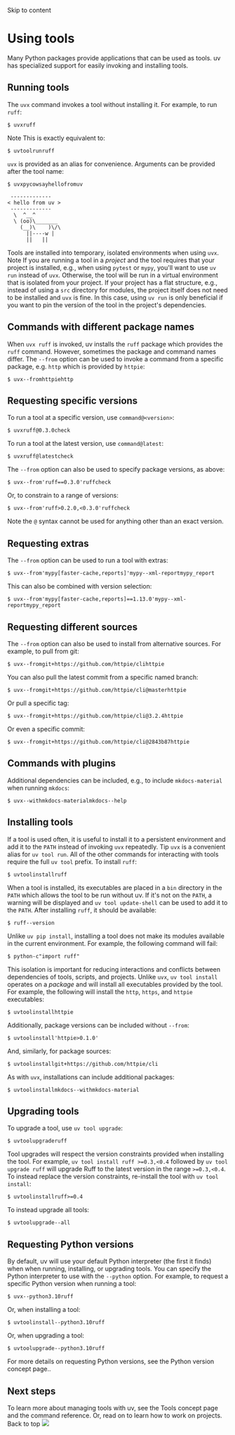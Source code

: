 Skip to content 
# Using tools
Many Python packages provide applications that can be used as tools. uv has specialized support for easily invoking and installing tools.
## Running tools
The `uvx` command invokes a tool without installing it.
For example, to run `ruff`:
```
$ uvxruff

```

Note
This is exactly equivalent to:
```
$ uvtoolrunruff

```

`uvx` is provided as an alias for convenience.
Arguments can be provided after the tool name:
```
$ uvxpycowsayhellofromuv

 -------------
< hello from uv >
 -------------
  \  ^__^
  \ (oo)\_______
    (__)\    )\/\
      ||----w |
      ||   ||

```

Tools are installed into temporary, isolated environments when using `uvx`.
Note
If you are running a tool in a _project_ and the tool requires that your project is installed, e.g., when using `pytest` or `mypy`, you'll want to use `uv run` instead of `uvx`. Otherwise, the tool will be run in a virtual environment that is isolated from your project.
If your project has a flat structure, e.g., instead of using a `src` directory for modules, the project itself does not need to be installed and `uvx` is fine. In this case, using `uv run` is only beneficial if you want to pin the version of the tool in the project's dependencies.
## Commands with different package names
When `uvx ruff` is invoked, uv installs the `ruff` package which provides the `ruff` command. However, sometimes the package and command names differ.
The `--from` option can be used to invoke a command from a specific package, e.g. `http` which is provided by `httpie`:
```
$ uvx--fromhttpiehttp

```

## Requesting specific versions
To run a tool at a specific version, use `command@<version>`:
```
$ uvxruff@0.3.0check

```

To run a tool at the latest version, use `command@latest`:
```
$ uvxruff@latestcheck

```

The `--from` option can also be used to specify package versions, as above:
```
$ uvx--from'ruff==0.3.0'ruffcheck

```

Or, to constrain to a range of versions:
```
$ uvx--from'ruff>0.2.0,<0.3.0'ruffcheck

```

Note the `@` syntax cannot be used for anything other than an exact version.
## Requesting extras
The `--from` option can be used to run a tool with extras:
```
$ uvx--from'mypy[faster-cache,reports]'mypy--xml-reportmypy_report

```

This can also be combined with version selection:
```
$ uvx--from'mypy[faster-cache,reports]==1.13.0'mypy--xml-reportmypy_report

```

## Requesting different sources
The `--from` option can also be used to install from alternative sources.
For example, to pull from git:
```
$ uvx--fromgit+https://github.com/httpie/clihttpie

```

You can also pull the latest commit from a specific named branch:
```
$ uvx--fromgit+https://github.com/httpie/cli@masterhttpie

```

Or pull a specific tag:
```
$ uvx--fromgit+https://github.com/httpie/cli@3.2.4httpie

```

Or even a specific commit:
```
$ uvx--fromgit+https://github.com/httpie/cli@2843b87httpie

```

## Commands with plugins
Additional dependencies can be included, e.g., to include `mkdocs-material` when running `mkdocs`:
```
$ uvx--withmkdocs-materialmkdocs--help

```

## Installing tools
If a tool is used often, it is useful to install it to a persistent environment and add it to the `PATH` instead of invoking `uvx` repeatedly.
Tip
`uvx` is a convenient alias for `uv tool run`. All of the other commands for interacting with tools require the full `uv tool` prefix.
To install `ruff`:
```
$ uvtoolinstallruff

```

When a tool is installed, its executables are placed in a `bin` directory in the `PATH` which allows the tool to be run without uv. If it's not on the `PATH`, a warning will be displayed and `uv tool update-shell` can be used to add it to the `PATH`.
After installing `ruff`, it should be available:
```
$ ruff--version

```

Unlike `uv pip install`, installing a tool does not make its modules available in the current environment. For example, the following command will fail:
```
$ python-c"import ruff"

```

This isolation is important for reducing interactions and conflicts between dependencies of tools, scripts, and projects.
Unlike `uvx`, `uv tool install` operates on a _package_ and will install all executables provided by the tool.
For example, the following will install the `http`, `https`, and `httpie` executables:
```
$ uvtoolinstallhttpie

```

Additionally, package versions can be included without `--from`:
```
$ uvtoolinstall'httpie>0.1.0'

```

And, similarly, for package sources:
```
$ uvtoolinstallgit+https://github.com/httpie/cli

```

As with `uvx`, installations can include additional packages:
```
$ uvtoolinstallmkdocs--withmkdocs-material

```

## Upgrading tools
To upgrade a tool, use `uv tool upgrade`:
```
$ uvtoolupgraderuff

```

Tool upgrades will respect the version constraints provided when installing the tool. For example, `uv tool install ruff >=0.3,<0.4` followed by `uv tool upgrade ruff` will upgrade Ruff to the latest version in the range `>=0.3,<0.4`.
To instead replace the version constraints, re-install the tool with `uv tool install`:
```
$ uvtoolinstallruff>=0.4

```

To instead upgrade all tools:
```
$ uvtoolupgrade--all

```

## Requesting Python versions
By default, uv will use your default Python interpreter (the first it finds) when when running, installing, or upgrading tools. You can specify the Python interpreter to use with the `--python` option.
For example, to request a specific Python version when running a tool:
```
$ uvx--python3.10ruff

```

Or, when installing a tool:
```
$ uvtoolinstall--python3.10ruff

```

Or, when upgrading a tool:
```
$ uvtoolupgrade--python3.10ruff

```

For more details on requesting Python versions, see the Python version concept page..
## Next steps
To learn more about managing tools with uv, see the Tools concept page and the command reference.
Or, read on to learn how to work on projects.
Back to top 
![](https://cdn.usefathom.com/?h=https%3A%2F%2Fdocs.astral.sh&p=%2Fuv%2Fguides%2Ftools%2F&r=&sid=ESKBRHGN&qs=%7B%7D&cid=9401585)
